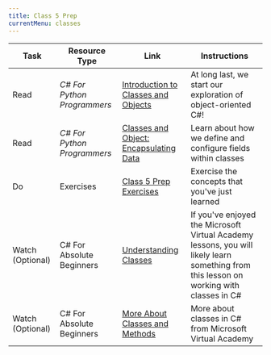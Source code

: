 ```yaml
---
title: Class 5 Prep
currentMenu: classes
---
```


Task | Resource Type | Link | Instructions
|----|---------------|------|-------------|
Read | *C# For Python Programmers* | [Introduction to Classes and Objects](../../csharp4python/introduction-to-classes-and-objects/) | At long last, we start our exploration of object-oriented C#!
Read | *C# For Python Programmers* | [Classes and Object: Encapsulating Data](../../csharp4python/classes-and-objects-encapsulating-data/) | Learn about how we define and configure fields within classes
Do | Exercises | [Class 5 Prep Exercises](exercises.html) | Exercise the concepts that you've just learned
Watch (Optional) | C# For Absolute Beginners | [Understanding Classes](https://mva.microsoft.com/en-us/training-courses/c-fundamentals-for-absolute-beginners-16169?l=LK8n0uQIC_306218949) | If you've enjoyed the Microsoft Virtual Academy lessons, you will likely learn something from this lesson on working with classes in C#
Watch (Optional) | C# For Absolute Beginners | [More About Classes and Methods](https://mva.microsoft.com/en-us/training-courses/c-fundamentals-for-absolute-beginners-16169?l=ymM4awQIC_5206218949) | More about classes in C# from Microsoft Virtual Academy
